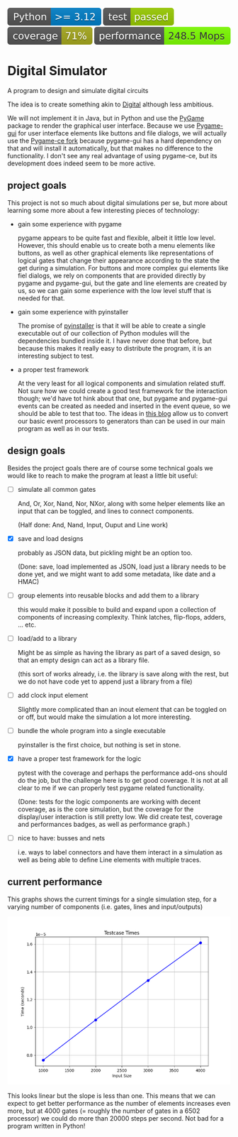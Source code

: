 ![Python version](illustrations/python-version.svg) ![Test](illustrations/test.svg) ![Coverage](illustrations/coverage.svg) ![Performance](illustrations/performance.svg)

# Digital Simulator

A program to design and simulate digital circuits

The idea is to create something akin to [Digital](https://github.com/hneemann/Digital) although less ambitious.

We will not implement it in Java, but in Python and use the [PyGame](https://github.com/pygame/pygame) package to render the graphical user interface. Because we use [Pygame-gui](https://github.com/MyreMylar/pygame_gui) for user interface elements like buttons and file dialogs, we will actually use the [Pygame-ce fork](https://github.com/pygame-community/pygame-ce) because pygame-gui has a hard dependency on that and will install it automatically, but that makes no difference to the functionality. I don't see any real advantage of using pygame-ce, but its development does indeed seem to be more active.

## project goals

This project is not so much about digital simulations per se, but more about learning some more about a few interesting pieces of technology:

- gain some experience with pygame

  pygame appears to be quite fast and flexible, albeit it little low level. However, this should enable us to create both a menu elements like buttons, as well as other graphical elements like representations of logical gates that change their appearance according to the state the get during a simulation. For buttons and more complex gui elements like fiel dialogs, we rely on components
  that are provided directly by pygame and pygame-gui, but the gate and line elements are created by us, so we can gain some experience with the low level stuff that is needed for that.
  
- gain some experience with pyinstaller 

  The promise of [pyinstaller](https://github.com/pyinstaller/pyinstaller) is that it will be able to create a single executable out of our collection of Python modules will the dependencies bundled inside it.
  I have never done that before, but because this makes it really easy to distribute the program, it is an interesting subject to test.

- a proper test framework

  At the very least for all logical components and simulation related stuff. Not sure how we could create a good test framework for the interaction though; we'd have tot hink about that one,
  but pygame and pygame-gui events can be created as needed and inserted in the event queue, so we should be able to test that too. The ideas in [this blog](https://blog.codemanship.dev/how-to-feature-test-your-pygame-game) allow us to convert our basic event processors to generators than can be used in our main program as well as in our tests.
  
## design goals

Besides the project goals there are of course some technical goals we would like to reach to make the program at least a little bit useful:

- [ ] simulate all common gates

  And, Or, Xor, Nand, Nor, NXor, along with some helper elements like an input that can be toggled, and lines to connect components.

  (Half done: And, Nand, Input, Ouput and Line work)
      
- [x] save and load designs

  probably as JSON data, but pickling might be an option too.

  (Done: save, load implemented as JSON, load just a library needs to be done yet, and we might want to add some metadata, like date and a HMAC)

- [ ] group elements into reusable blocks and add them to a library

  this would make it possible to build and expand upon a collection of components of increasing complexity. Think latches, flip-flops, adders, ... etc.
      
- [ ] load/add to a library

  Might be as simple as having the library as part of a saved design, so that an empty design can act as a library file.

  (this sort of works already, i.e. the library is save along with the rest, but we do not have code yet to append just a library from a file)

- [ ] add clock input element

  Slightly more complicated than an inout element that can be toggled on or off, but would make the simulation a lot more interesting.
      
- [ ] bundle the whole program into a single executable

  pyinstaller is the first choice, but nothing is set in stone.
      
- [x] have a proper test framework for the logic

  pytest with the coverage and perhaps the performance add-ons should do the job, but the challenge here is to get good coverage. It is not at all clear to me if we can properly test pygame related functionality.

  (Done: tests for the logic components are working with decent coverage, as is the core simulation, but the coverage for the display/user interaction is still pretty low. We did create test, coverage and performances badges, as well as performance graph.)

- [ ] nice to have: busses and nets

  i.e. ways to label connectors and have them interact in a simulation as well as being able to define Line elements with multiple traces.

## current performance

This graphs shows the current timings for a single simulation step, for a varying number of components (i.e. gates, lines and input/outputs)

![Performance graph](illustrations/simulation_benchmark.png)

This looks linear but the slope is less than one. This means that we can expect to get better performance as the number of elements increases even more, but at 4000 gates (= roughly the number of gates in a 6502 processor) we could do more than 20000 steps per second. Not bad for a program written in Python!